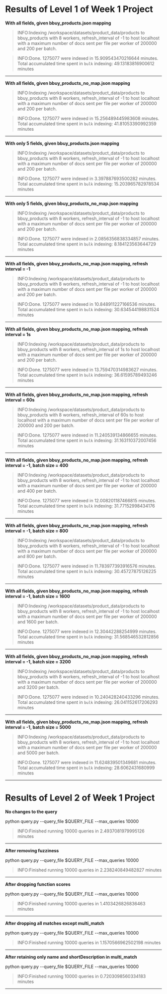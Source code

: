 # Results of Level 1 of Week 1 Project

**With all fields, given bbuy_products.json mapping**

> INFO:Indexing /workspace/datasets/product_data/products to bbuy_products with 8 workers, refresh_interval of -1 to host localhost with a maximum number of docs sent per file per worker of 200000 and 200 per batch.

> INFO:Done. 1275077 were indexed in 15.909543470216644 minutes.  Total accumulated time spent in `bulk` indexing: 49.13183816900612 minutes
---

**With all fields, given bbuy_products_no_map.json mapping**

> INFO:Indexing /workspace/datasets/product_data/products to bbuy_products with 8 workers, refresh_interval of -1 to host localhost with a maximum number of docs sent per file per worker of 200000 and 200 per batch.

> INFO:Done. 1275077 were indexed in 15.256489445983608 minutes.  Total accumulated time spent in `bulk` indexing: 41.81053390992359 minutes
---

**With only 5 fields, given bbuy_products.json mapping**

> INFO:Indexing /workspace/datasets/product_data/products to bbuy_products with 8 workers, refresh_interval of -1 to host localhost with a maximum number of docs sent per file per worker of 200000 and 200 per batch.

> INFO:Done. 1275077 were indexed in 3.397887693500282 minutes.  Total accumulated time spent in `bulk` indexing: 15.203965782978534 minutes
---

**With only 5 fields, given bbuy_products_no_map.json mapping**

> INFO:Indexing /workspace/datasets/product_data/products to bbuy_products with 8 workers, refresh_interval of -1 to host localhost with a maximum number of docs sent per file per worker of 200000 and 200 per batch.

> INFO:Done. 1275077 were indexed in 2.0856356838334857 minutes.  Total accumulated time spent in `bulk` indexing: 8.184123563644729 minutes
---

**With all fields, given bbuy_products_no_map.json mapping, refresh interval = -1**

> INFO:Indexing /workspace/datasets/product_data/products to bbuy_products with 8 workers, refresh_interval of -1 to host localhost with a maximum number of docs sent per file per worker of 200000 and 200 per batch.

> INFO:Done. 1275077 were indexed in 10.848911227166536 minutes.  Total accumulated time spent in `bulk` indexing: 30.634544198831524 minutes
---

**With all fields, given bbuy_products_no_map.json mapping, refresh interval = 1s**

> INFO:Indexing /workspace/datasets/product_data/products to bbuy_products with 8 workers, refresh_interval of 1s to host localhost with a maximum number of docs sent per file per worker of 200000 and 200 per batch.

> INFO:Done. 1275077 were indexed in 13.759470314983627 minutes.  Total accumulated time spent in `bulk` indexing: 36.61595789493246 minutes
---

**With all fields, given bbuy_products_no_map.json mapping, refresh interval = 60s**

> INFO:Indexing /workspace/datasets/product_data/products to bbuy_products with 8 workers, refresh_interval of 60s to host localhost with a maximum number of docs sent per file per worker of 200000 and 200 per batch.

> INFO:Done. 1275077 were indexed in 11.240539134866655 minutes.  Total accumulated time spent in `bulk` indexing: 31.163110372007456 minutes
---

**With all fields, given bbuy_products_no_map.json mapping, refresh interval = -1, batch size = 400**

> INFO:Indexing /workspace/datasets/product_data/products to bbuy_products with 8 workers, refresh_interval of -1 to host localhost with a maximum number of docs sent per file per worker of 200000 and 400 per batch.

> INFO:Done. 1275077 were indexed in 12.008201187466815 minutes.  Total accumulated time spent in `bulk` indexing: 31.77152998434176 minutes
---

**With all fields, given bbuy_products_no_map.json mapping, refresh interval = -1, batch size = 800**

> INFO:Indexing /workspace/datasets/product_data/products to bbuy_products with 8 workers, refresh_interval of -1 to host localhost with a maximum number of docs sent per file per worker of 200000 and 800 per batch.

> INFO:Done. 1275077 were indexed in 11.783977393916576 minutes.  Total accumulated time spent in `bulk` indexing: 30.45727875126225 minutes
---

**With all fields, given bbuy_products_no_map.json mapping, refresh interval = -1, batch size = 1600**

> INFO:Indexing /workspace/datasets/product_data/products to bbuy_products with 8 workers, refresh_interval of -1 to host localhost with a maximum number of docs sent per file per worker of 200000 and 1600 per batch.

> INFO:Done. 1275077 were indexed in 12.30442288254999 minutes.  Total accumulated time spent in `bulk` indexing: 31.568546532812856 minutes
---

**With all fields, given bbuy_products_no_map.json mapping, refresh interval = -1, batch size = 3200**

> INFO:Indexing /workspace/datasets/product_data/products to bbuy_products with 8 workers, refresh_interval of -1 to host localhost with a maximum number of docs sent per file per worker of 200000 and 3200 per batch.

> INFO:Done. 1275077 were indexed in 10.240428240433296 minutes.  Total accumulated time spent in `bulk` indexing: 26.041152617206293 minutes
---

**With all fields, given bbuy_products_no_map.json mapping, refresh interval = -1, batch size = 5000**

> INFO:Indexing /workspace/datasets/product_data/products to bbuy_products with 8 workers, refresh_interval of -1 to host localhost with a maximum number of docs sent per file per worker of 200000 and 5000 per batch.

> INFO:Done. 1275077 were indexed in 11.624839501349681 minutes.  Total accumulated time spent in `bulk` indexing: 28.6062431680999 minutes
---

# Results of Level 2 of Week 1 Project

**No changes to the query**

python query.py --query_file $QUERY_FILE --max_queries 10000
> INFO:Finished running 10000 queries in 2.4937081979995126 minutes
---
**After removing fuzziness**

python query.py --query_file $QUERY_FILE --max_queries 10000
> INFO:Finished running 10000 queries in 2.238240849482827 minutes
---
**After dropping function scores**

python query.py --query_file $QUERY_FILE --max_queries 10000
> INFO:Finished running 10000 queries in 1.4103426826836463 minutes
---
**After dropping all matches except multi_match**

python query.py --query_file $QUERY_FILE --max_queries 10000
> INFO:Finished running 10000 queries in 1.1570566962502198 minutes
---
**After retaining only name and shortDescription in multi_match**

python query.py --query_file $QUERY_FILE --max_queries 10000
> INFO:Finished running 10000 queries in 0.7203098560334183 minutes
---
